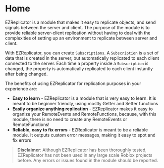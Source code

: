 # Home

EZReplicator is a module that makes it easy to replicate objects, and send signals between the server and client. The purpose of the module is to provide reliable server-client replication without having to deal with the complexities of setting up an environment to replicate between server and client.

With EZReplicator, you can create `Subscriptions`. A `Subscription` is a set of data that is created in the server, but automatically replicated to each client connected to the server. Each time a property inside a `Subscription` is changed, the property is automatically replicated to each client instantly after being changed.

The benefits of using EZReplicator for replication purposes in your experience are:

- **Easy to learn** - EZReplicator is a module that is very easy to learn. It is meant to be beginner friendly, using mostly Getter and Setter functions
- **Easily organize anything replication** - EZReplicator makes it easy to organize your RemoteEvents and RemoteFunctions, because, with this module, there is no need to create any RemoteEvents or RemoteFunctions!
- **Reliable, easy to fix errors** - EZReplicator is meant to be a reliable module. It outputs custom error messages, making it easy to spot and fix errors

> **Disclaimer**: Although EZReplicator has been thoroughly tested, EZReplicator has not been used in any large scale Roblox projects before. Any errors or issues found in the module should be reported.